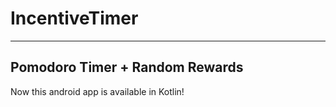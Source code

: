 # IncentiveTimer
---
Pomodoro Timer + Random Rewards
---
Now this android app is available in Kotlin!